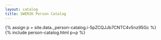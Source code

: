```yaml
---
layout: catalog
title: SWERIK Person Catalog
---
```

{% assign p = site.data._person-catalog.i-5pZCQJJb7CNTC4v5nz95Gc %}
{% include person-catalog.html p=p %}

